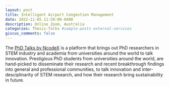 ```yaml
---
layout: post
title: Intelligent Airport Congestion Management
date: 2022-11-05 11:59:00-0400
description: Online Zoom, Australia
categories: Thesis-Talks #sample-posts external-services
giscus_comments: false
---
```

The [PhD Talks by NcodeX](https://www.youtube.com/channel/UClMx1dgrXYFbELdDp7B7SzQ/videos) is a platform that brings out PhD researchers in STEM industry and academia from universities around the world to talk innovation. Prestigious PhD students from universities around the world, are hand-picked to disseminate their research and recent breakthrough findings into general and professional communities, to talk innovation and inter-desciplinarity of STEM research, and how their research bring sustainability in future. 




 
<!-- ---
title: "Intelligent Airport Congestion Management"
collection: talks
type: "Talk"
permalink: /talks/NCODEX-AU
venue: "Online Zoom"
date: 2022-11-05
location: "Australia"
---

The [PhD Talks by NcodeX](https://www.youtube.com/channel/UClMx1dgrXYFbELdDp7B7SzQ/videos) is a platform that brings out PhD researchers in STEM industry and academia from universities around the world to talk innovation. Prestigious PhD students from universities around the world, are hand-picked to disseminate their research and recent breakthrough findings into general and professional communities, to talk innovation and inter-desciplinarity of STEM research, and how their research bring sustainability in future.  -->